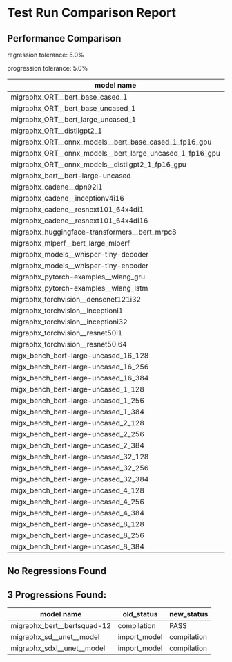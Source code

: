 # Test Run Comparison Report

## Performance Comparison

regression tolerance: 5.0%

progression tolerance: 5.0%

|model name|exit_status|analysis|old_time_ms|new_time_ms|change_ms|percent_change|
|---|---|---|---|---|---|---|
|migraphx_ORT__bert_base_cased_1|PASS|within tol|99.8676|98.9002|-0.9674|-0.97%|
|migraphx_ORT__bert_base_uncased_1|PASS|within tol|99.7271|98.4137|-1.3134|-1.32%|
|migraphx_ORT__bert_large_uncased_1|PASS|within tol|502.4833|501.982|-0.5012|-0.1%|
|migraphx_ORT__distilgpt2_1|PASS|within tol|52.2461|52.7825|0.5364|1.03%|
|migraphx_ORT__onnx_models__bert_base_cased_1_fp16_gpu|Numerics|within tol|60.8933|61.0672|0.1739|0.29%|
|migraphx_ORT__onnx_models__bert_large_uncased_1_fp16_gpu|Numerics|within tol|292.2198|294.0043|1.7845|0.61%|
|migraphx_ORT__onnx_models__distilgpt2_1_fp16_gpu|Numerics|within tol|31.2718|31.5357|0.2639|0.84%|
|migraphx_bert__bert-large-uncased|PASS|within tol|19.2692|19.3027|0.0335|0.17%|
|migraphx_cadene__dpn92i1|Numerics|within tol|42.6276|42.5522|-0.0755|-0.18%|
|migraphx_cadene__inceptionv4i16|PASS|within tol|155.8698|155.6|-0.2699|-0.17%|
|migraphx_cadene__resnext101_64x4di1|Numerics|within tol|118.0695|117.8771|-0.1925|-0.16%|
|migraphx_cadene__resnext101_64x4di16|Numerics|within tol|388.1691|388.2844|0.1153|0.03%|
|migraphx_huggingface-transformers__bert_mrpc8|PASS|within tol|7.2271|7.1858|-0.0413|-0.57%|
|migraphx_mlperf__bert_large_mlperf|Numerics|within tol|24.5545|24.123|-0.4315|-1.76%|
|migraphx_models__whisper-tiny-decoder|PASS|within tol|34.1015|33.5694|-0.5321|-1.56%|
|migraphx_models__whisper-tiny-encoder|Numerics|within tol|140.1546|139.9538|-0.2009|-0.14%|
|migraphx_pytorch-examples__wlang_gru|PASS|regression|14.5282|17.0109|2.4827|17.09%|
|migraphx_pytorch-examples__wlang_lstm|PASS|progression|7.665|6.0024|-1.6626|-21.69%|
|migraphx_torchvision__densenet121i32|Numerics|within tol|73.8577|73.686|-0.1716|-0.23%|
|migraphx_torchvision__inceptioni1|PASS|within tol|41.0714|41.0807|0.0093|0.02%|
|migraphx_torchvision__inceptioni32|PASS|within tol|106.9706|106.9937|0.0232|0.02%|
|migraphx_torchvision__resnet50i1|Numerics|within tol|12.2064|12.2165|0.0101|0.08%|
|migraphx_torchvision__resnet50i64|Numerics|within tol|152.3622|151.6256|-0.7366|-0.48%|
|migx_bench_bert-large-uncased_16_128|PASS|within tol|36.1539|35.0002|-1.1537|-3.19%|
|migx_bench_bert-large-uncased_16_256|PASS|progression|81.5181|57.7107|-23.8074|-29.21%|
|migx_bench_bert-large-uncased_16_384|Numerics|within tol|79.5089|78.5064|-1.0025|-1.26%|
|migx_bench_bert-large-uncased_1_128|PASS|within tol|13.158|13.0827|-0.0754|-0.57%|
|migx_bench_bert-large-uncased_1_256|PASS|within tol|13.2694|13.3484|0.079|0.6%|
|migx_bench_bert-large-uncased_1_384|PASS|within tol|19.4558|19.4674|0.0117|0.06%|
|migx_bench_bert-large-uncased_2_128|PASS|within tol|12.6939|12.6011|-0.0928|-0.73%|
|migx_bench_bert-large-uncased_2_256|PASS|within tol|13.2696|13.2872|0.0176|0.13%|
|migx_bench_bert-large-uncased_2_384|PASS|within tol|21.6721|21.5165|-0.1556|-0.72%|
|migx_bench_bert-large-uncased_32_128|PASS|within tol|70.843|70.0796|-0.7634|-1.08%|
|migx_bench_bert-large-uncased_32_256|PASS|within tol|111.3453|109.8354|-1.5098|-1.36%|
|migx_bench_bert-large-uncased_32_384|Numerics|within tol|157.1441|157.804|0.6599|0.42%|
|migx_bench_bert-large-uncased_4_128|PASS|within tol|14.2647|14.2786|0.0139|0.1%|
|migx_bench_bert-large-uncased_4_256|PASS|within tol|17.6267|17.5521|-0.0746|-0.42%|
|migx_bench_bert-large-uncased_4_384|PASS|within tol|26.5067|26.4805|-0.0262|-0.1%|
|migx_bench_bert-large-uncased_8_128|PASS|within tol|20.0299|19.9836|-0.0463|-0.23%|
|migx_bench_bert-large-uncased_8_256|PASS|within tol|29.6778|29.4211|-0.2567|-0.86%|
|migx_bench_bert-large-uncased_8_384|PASS|within tol|43.511|43.0886|-0.4225|-0.97%|

## No Regressions Found

## 3 Progressions Found:

|model name|old_status|new_status|
|---|---|---|
|migraphx_bert__bertsquad-12|compilation|PASS|
|migraphx_sd__unet__model|import_model|compilation|
|migraphx_sdxl__unet__model|import_model|compilation|


